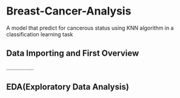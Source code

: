 # Breast-Cancer-Analysis
A model that predict for cancerous status using KNN algorithm in a classification learning task
## Data Importing and First Overview
..................
## EDA(Exploratory Data Analysis)
